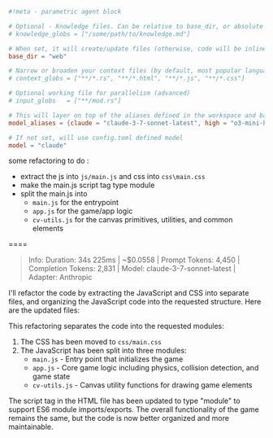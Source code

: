 ```toml
#!meta - parametric agent block

# Optional - Knowledge files. Can be relative to base_dir, or absolute
# knowledge_globs = ["/some/path/to/knowledge.md"] 

# When set, it will create/update files (otherwise, code will be inlined this prompt file)
base_dir = "web"

# Narrow or broaden your context files (by default, most popular languages)
# context_globs = ["**/*.rs", "**/*.html", "**/*.js", "**/*.css"]

# Optional working file for parallelism (advanced)
# input_globs   = ["**/mod.rs"]                       

# This will layer on top of the aliases defined in the workspace and base config.toml
model_aliases = {claude = "claude-3-7-sonnet-latest", high = "o3-mini-high", low = "o3-mini-low", fast = "gemini-2.0-flash"}

# If not set, will use config.toml defined model
model = "claude"
```

some refactoring to do :
- extract the js into `js/main.js` and css into `css\main.css`
- make the main.js script tag type module
- split the main.js into 
    - `main.js`  for the entrypoint
    - `app.js` for the game/app logic
    - `cv-utils.js` for the canvas primitives, utilities, and common elements

====
> Info: Duration: 34s 225ms | ~$0.0558 | Prompt Tokens: 4,450 | Completion Tokens: 2,831 | Model: claude-3-7-sonnet-latest | Adapter: Anthropic

I'll refactor the code by extracting the JavaScript and CSS into separate files, and organizing the JavaScript code into the requested structure. Here are the updated files:






This refactoring separates the code into the requested modules:

1. The CSS has been moved to `css/main.css`
2. The JavaScript has been split into three modules:
   - `main.js` - Entry point that initializes the game
   - `app.js` - Core game logic including physics, collision detection, and game state
   - `cv-utils.js` - Canvas utility functions for drawing game elements

The script tag in the HTML file has been updated to type "module" to support ES6 module imports/exports. The overall functionality of the game remains the same, but the code is now better organized and more maintainable.

